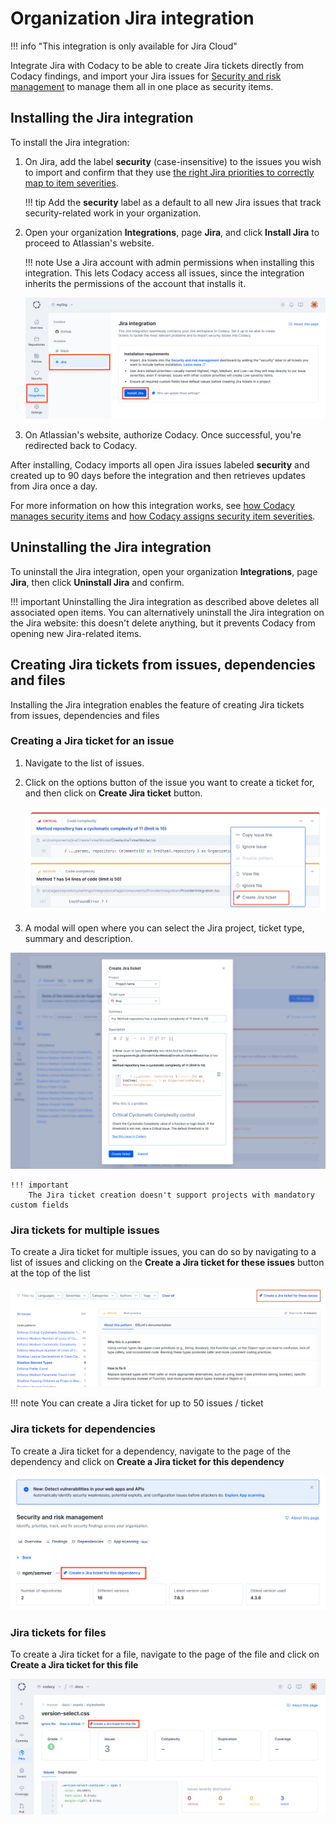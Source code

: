# Organization Jira integration

!!! info "This integration is only available for Jira Cloud"

Integrate Jira with Codacy to be able to create Jira tickets directly from Codacy findings, and import your Jira issues for [Security and risk management](../managing-security-and-risk.md) to manage them all in one place as security items.

## Installing the Jira integration

To install the Jira integration:

1.  On Jira, add the label **security** (case-insensitive) to the issues you wish to import and confirm that they use [the right Jira priorities to correctly map to item severities](../managing-security-and-risk.md#item-severities-and-deadlines).

    !!! tip
        Add the **security** label as a default to all new Jira issues that track security-related work in your organization.

1.  Open your organization **Integrations**, page **Jira**, and click **Install Jira** to proceed to Atlassian's website.

    !!! note
        Use a Jira account with admin permissions when installing this integration. This lets Codacy access all issues, since the integration inherits the permissions of the account that installs it.

    ![Security and risk management Jira integration installation](images/jira-integration-srm-install.png)

1.  On Atlassian's website, authorize Codacy. Once successful, you're redirected back to Codacy.

After installing, Codacy imports all open Jira issues labeled **security** and created up to 90 days before the integration and then retrieves updates from Jira once a day.

For more information on how this integration works, see [how Codacy manages security items](../managing-security-and-risk.md#opening-and-closing-items) and [how Codacy assigns security item severities](../managing-security-and-risk.md#item-severities-and-deadlines).

## Uninstalling the Jira integration

To uninstall the Jira integration, open your organization **Integrations**, page **Jira**, then click **Uninstall Jira** and confirm.

!!! important
    Uninstalling the Jira integration as described above deletes all associated open items. You can alternatively uninstall the Jira integration on the Jira website: this doesn't delete anything, but it prevents Codacy from opening new Jira-related items.

## Creating Jira tickets from issues, dependencies and files

Installing the Jira integration enables the feature of creating Jira tickets from issues, dependencies and files

### Creating a Jira ticket for an issue

1.  Navigate to the list of issues.

1.  Click on the options button of the issue you want to create a ticket for, and then click on **Create Jira ticket** button.

    ![Create Jira Ticket from one issue](images/create-jira-ticket-for-issue.png)

1.  A modal will open where you can select the Jira project, ticket type, summary and description.

   ![Jira modal](images/jira-modal.png)

    !!! important
        The Jira ticket creation doesn't support projects with mandatory custom fields

### Jira tickets for multiple issues

To create a Jira ticket for multiple issues, you can do so by navigating to a list of issues and clicking on the **Create a Jira ticket for these issues** button at the top of the list

![Create Jira Ticket for multiple issues](images/create-jira-ticket-for-multiple-issues.png)

!!! note
    You can create a Jira ticket for up to 50 issues / ticket

### Jira tickets for dependencies

To create a Jira ticket for a dependency, navigate to the page of the dependency and click on **Create a Jira ticket for this dependency**

![Create Jira Ticket for a dependency](images/jira-ticket-dependency.png)

### Jira tickets for files

To create a Jira ticket for a file, navigate to the page of the file and click on **Create a Jira ticket for this file**

![Create Jira Ticket for a file](images/jira-ticket-file.png)
